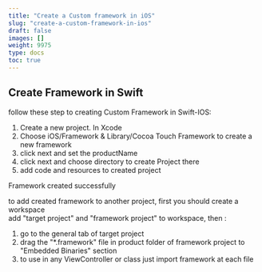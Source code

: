 ```yaml
---
title: "Create a Custom framework in iOS"
slug: "create-a-custom-framework-in-ios"
draft: false
images: []
weight: 9975
type: docs
toc: true
---
```


## Create Framework in Swift
follow these step to creating Custom Framework in Swift-IOS:

 1. Create a new project. In Xcode
 2. Choose iOS/Framework & Library/Cocoa Touch Framework to create a new framework
 3. click next and set the productName
 4. click next and choose directory to create Project there
 5. add code and resources to created project

Framework created successfully  

to add created framework to another project, first you should create a workspace  
add "target project" and "framework project" to workspace, then :

 1. go to the general tab of target project
 2. drag the "*.framework" file in product folder of framework project to "Embedded Binaries" section
 3. to use in any ViewController or class just import framework at each file



